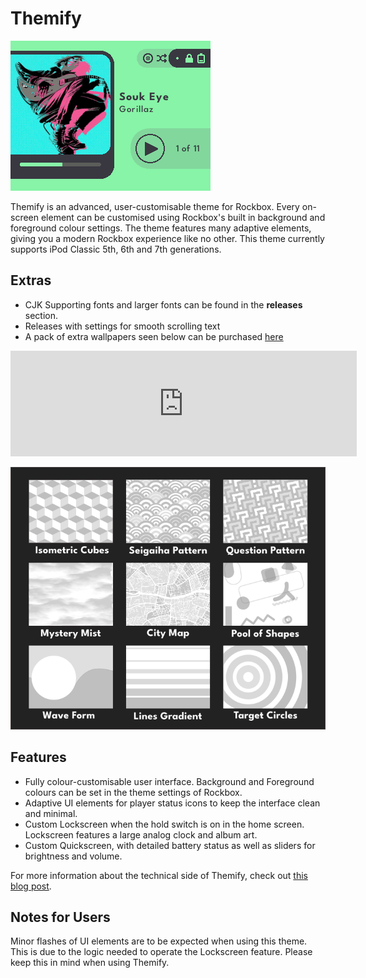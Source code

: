 # Themify

![Themify examples](Images/themify.gif)

Themify is an advanced, user-customisable theme for Rockbox. Every on-screen element can be customised using Rockbox's built in background and foreground colour settings. The theme features many adaptive elements, giving you a modern Rockbox experience like no other. This theme currently supports iPod Classic 5th, 6th and 7th generations.

## Extras

 - CJK Supporting fonts and larger fonts can be found in the **releases** section.  
 - Releases with settings for smooth scrolling text 
 - A pack of extra wallpapers seen below can be purchased [here]()
 
 <iframe src="https://itch.io/embed/1968733?linkback=true&amp;border_width=2" width="554" height="169" frameborder="0"><a href="https://d00k.itch.io/themifywallpaperpack">Themify - Wallpaper Pack by Dook</a></iframe>

![Image of Lockscreen options](Images/Wallpapers.png)

## Features

- Fully colour-customisable user interface. Background and Foreground colours can be set in the theme settings of Rockbox.
- Adaptive UI elements for player status icons to keep the interface clean and minimal. 
- Custom Lockscreen when the hold switch is on in the home screen. Lockscreen features a large analog clock and album art.
- Custom Quickscreen, with detailed battery status as well as sliders for brightness and volume.

For more information about the technical side of Themify, check out [this blog post]().

## Notes for Users

Minor flashes of UI elements are to be expected when using this theme. This is due to the logic needed to operate the Lockscreen feature. Please keep this in mind when using Themify.
